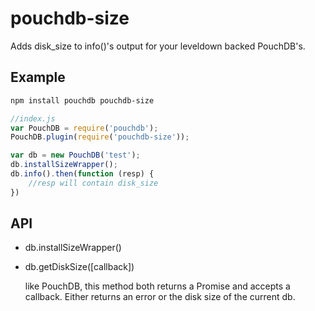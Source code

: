 pouchdb-size
============

Adds disk_size to info()'s output for your leveldown backed PouchDB's.

Example
-------

```bash
npm install pouchdb pouchdb-size
```

```javascript
//index.js
var PouchDB = require('pouchdb');
PouchDB.plugin(require('pouchdb-size'));

var db = new PouchDB('test');
db.installSizeWrapper();
db.info().then(function (resp) {
	//resp will contain disk_size
})
```

API
---

- db.installSizeWrapper()

- db.getDiskSize([callback])

  like PouchDB, this method both returns a Promise and accepts a
  callback. Either returns an error or the disk size of the current db.
